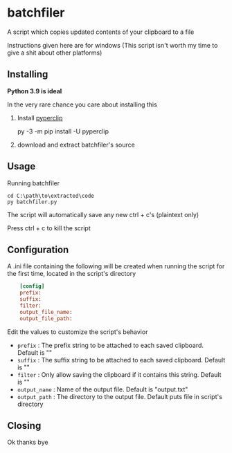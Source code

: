 batchfiler
=======

A script which copies updated contents of your clipboard to a file

Instructions given here are for windows (This script isn't worth my time to give a shit about other platforms)

Installing
-------

**Python 3.9 is ideal**

In the very rare chance you care about installing this

1. Install [pyperclip](https://github.com/asweigart/pyperclip)

    py -3 -m pip install -U pyperclip

2. download and extract batchfiler's source

Usage
-------

Running batchfiler

    cd C:\path\to\extracted\code
    py batchfiler.py

The script will automatically save any new ctrl + c's (plaintext only)

Press ctrl + c to kill the script

Configuration
-------

A .ini file containing the following will be created when running the script for the first time, located in the script's directory

```ini
    [config]
    prefix:
    suffix:
    filter:
    output_file_name:
    output_file_path:
```

Edit the values to customize the script's behavior 

* `prefix` : The prefix string to be attached to each saved clipboard. Default is ""
* `suffix` : The suffix string to be attached to each saved clipboard. Default is ""
* `filter` : Only allow saving the clipboard if it contains this string. Default is ""
* `output_name` : Name of the output file. Default is "output.txt"
* `output_path` : The directory to the output file. Default puts file in script's directory

Closing
--------

Ok thanks bye